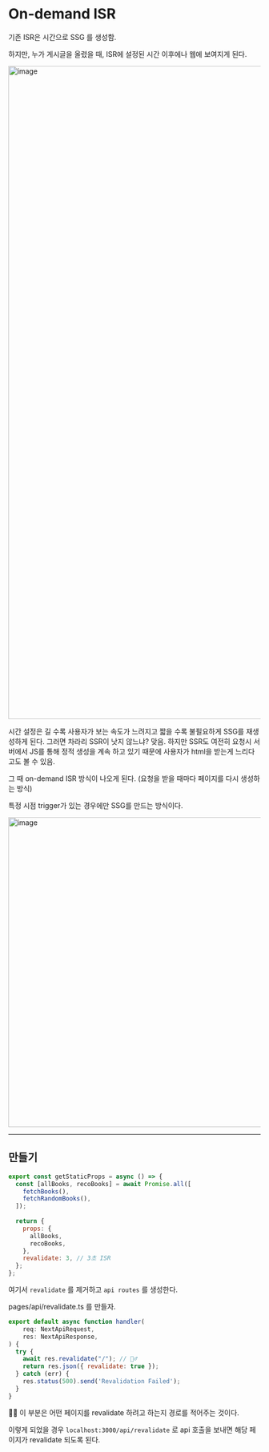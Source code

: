 # On-demand ISR

기존 ISR은 시간으로 SSG 를 생성함.

하지만, 누가 게시글을 올렸을 때, ISR에 설정된 시간 이후에나 웹에 보여지게 된다.

<img width="1305" alt="image" src="https://github.com/user-attachments/assets/98cccee5-371b-4a11-a6f2-68ef4c7e1fec">

시간 설정은 길 수록 사용자가 보는 속도가 느려지고 짧을 수록 불필요하게 SSG를 재생성하게 된다. 그러면 차라리 SSR이 낫지 않느냐? 맞음. 하지만 SSR도 여전히 요청시 서버에서 JS를 통해 정적 생성을 계속 하고 있기 때문에 사용자가 html을 받는게 느리다고도 볼 수 있음.

그 때 on-demand ISR 방식이 나오게 된다. (요청을 받을 때마다 페이지를 다시 생성하는 방식)

특정 시점 trigger가 있는 경우에만 SSG를 만드는 방식이다.

<img width="619" alt="image" src="https://github.com/user-attachments/assets/f8688f46-cfd9-47c0-b439-b386d6415594">

---

## 만들기

```js
export const getStaticProps = async () => {
  const [allBooks, recoBooks] = await Promise.all([
    fetchBooks(),
    fetchRandomBooks(),
  ]);
  
  return {
    props: {
      allBooks,
      recoBooks,
    },
    revalidate: 3, // 3초 ISR
  };
};
```

여기서 `revalidate` 를 제거하고 `api routes` 를 생성한다.

pages/api/revalidate.ts 를 만들자.

```js
export default async function handler(
	req: NextApiRequest,
 	res: NextApiResponse,
) {
  try {
    await res.revalidate("/"); // 🏄‍♂️
    return res.json({ revalidate: true });
  } catch (err) {
    res.status(500).send('Revalidation Failed');
  }
}
```

🏄‍♂️ 이 부분은 어떤 페이지를 revalidate 하려고 하는지 경로를 적어주는 것이다.

이렇게 되었을 경우 `localhost:3000/api/revalidate` 로 api 호출을 보내면 해당 페이지가 revalidate 되도록 된다.
